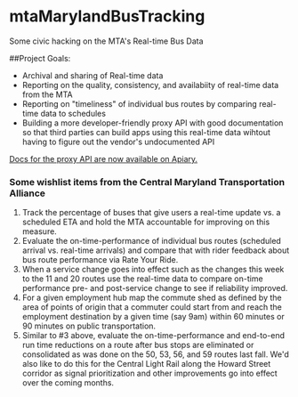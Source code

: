 # mtaMarylandBusTracking
Some civic hacking on the MTA's Real-time Bus Data

##Project Goals:

- Archival and sharing of Real-time data
- Reporting on the quality, consistency, and availabiity of real-time data from the MTA
- Reporting on "timeliness" of individual bus routes by comparing real-time data to schedules
- Building a more developer-friendly proxy API with good documentation so that third parties can build apps using this real-time data wihtout having to figure out the vendor's undocumented API

[Docs for the proxy API are now available on Apiary.](http://docs.mtarealtime.apiary.io/#)

### Some wishlist items from the Central Maryland Transportation Alliance

1. Track the percentage of buses that give users a real-time update vs. a scheduled ETA and hold the MTA accountable for improving on this measure.
2. Evaluate the on-time-performance of individual bus routes (scheduled arrival vs. real-time arrivals) and compare that with rider feedback about bus route performance via Rate Your Ride.
3. When a service change goes into effect such as the changes this week to the 11 and 20 routes use the real-time data to compare on-time performance pre- and post-service change to see if reliability improved.
4. For a given employment hub map the commute shed as defined by the area of points of origin that a commuter could start from and reach the employment destination by a given time (say 9am) within 60 minutes or 90 minutes on public transportation.
5.  Similar to #3 above, evaluate the on-time-performance and end-to-end run time reductions on a route after bus stops are eliminated or consolidated as was done on the 50, 53, 56, and 59 routes last fall.  We'd also like to do this for the Central Light Rail along the Howard Street corridor as signal prioritization and other improvements go into effect over the coming months.

